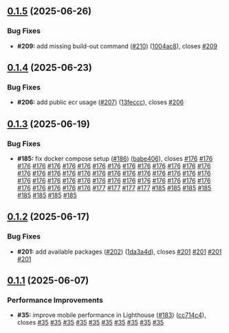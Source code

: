 ## [0.1.5](https://github.com/VilnaCRM-Org/website/compare/v0.1.4...v0.1.5) (2025-06-26)


### Bug Fixes

* **#209:** add missing build-out command ([#210](https://github.com/VilnaCRM-Org/website/issues/210)) ([1004ac8](https://github.com/VilnaCRM-Org/website/commit/1004ac896fdc824912633860de164c79c48218dd)), closes [#209](https://github.com/VilnaCRM-Org/website/issues/209)



## [0.1.4](https://github.com/VilnaCRM-Org/website/compare/v0.1.3...v0.1.4) (2025-06-23)


### Bug Fixes

* **#206:** add public ecr usage ([#207](https://github.com/VilnaCRM-Org/website/issues/207)) ([13feccc](https://github.com/VilnaCRM-Org/website/commit/13feccc973a472b0da4dd727f89a637deb2f59b4)), closes [#206](https://github.com/VilnaCRM-Org/website/issues/206)



## [0.1.3](https://github.com/VilnaCRM-Org/website/compare/v0.1.2...v0.1.3) (2025-06-19)


### Bug Fixes

* **#185:** fix docker compose setup ([#186](https://github.com/VilnaCRM-Org/website/issues/186)) ([babe406](https://github.com/VilnaCRM-Org/website/commit/babe40608a7a8ec8b065854d6ddeb6b03a22f9d4)), closes [#176](https://github.com/VilnaCRM-Org/website/issues/176) [#176](https://github.com/VilnaCRM-Org/website/issues/176) [#176](https://github.com/VilnaCRM-Org/website/issues/176) [#176](https://github.com/VilnaCRM-Org/website/issues/176) [#176](https://github.com/VilnaCRM-Org/website/issues/176) [#176](https://github.com/VilnaCRM-Org/website/issues/176) [#176](https://github.com/VilnaCRM-Org/website/issues/176) [#176](https://github.com/VilnaCRM-Org/website/issues/176) [#176](https://github.com/VilnaCRM-Org/website/issues/176) [#176](https://github.com/VilnaCRM-Org/website/issues/176) [#176](https://github.com/VilnaCRM-Org/website/issues/176) [#176](https://github.com/VilnaCRM-Org/website/issues/176) [#176](https://github.com/VilnaCRM-Org/website/issues/176) [#176](https://github.com/VilnaCRM-Org/website/issues/176) [#176](https://github.com/VilnaCRM-Org/website/issues/176) [#176](https://github.com/VilnaCRM-Org/website/issues/176) [#176](https://github.com/VilnaCRM-Org/website/issues/176) [#176](https://github.com/VilnaCRM-Org/website/issues/176) [#176](https://github.com/VilnaCRM-Org/website/issues/176) [#176](https://github.com/VilnaCRM-Org/website/issues/176) [#176](https://github.com/VilnaCRM-Org/website/issues/176) [#176](https://github.com/VilnaCRM-Org/website/issues/176) [#176](https://github.com/VilnaCRM-Org/website/issues/176) [#176](https://github.com/VilnaCRM-Org/website/issues/176) [#176](https://github.com/VilnaCRM-Org/website/issues/176) [#176](https://github.com/VilnaCRM-Org/website/issues/176) [#176](https://github.com/VilnaCRM-Org/website/issues/176) [#176](https://github.com/VilnaCRM-Org/website/issues/176) [#176](https://github.com/VilnaCRM-Org/website/issues/176) [#176](https://github.com/VilnaCRM-Org/website/issues/176) [#176](https://github.com/VilnaCRM-Org/website/issues/176) [#176](https://github.com/VilnaCRM-Org/website/issues/176) [#176](https://github.com/VilnaCRM-Org/website/issues/176) [#176](https://github.com/VilnaCRM-Org/website/issues/176) [#176](https://github.com/VilnaCRM-Org/website/issues/176) [#176](https://github.com/VilnaCRM-Org/website/issues/176) [#176](https://github.com/VilnaCRM-Org/website/issues/176) [#176](https://github.com/VilnaCRM-Org/website/issues/176) [#176](https://github.com/VilnaCRM-Org/website/issues/176) [#176](https://github.com/VilnaCRM-Org/website/issues/176) [#176](https://github.com/VilnaCRM-Org/website/issues/176) [#176](https://github.com/VilnaCRM-Org/website/issues/176) [#176](https://github.com/VilnaCRM-Org/website/issues/176) [#176](https://github.com/VilnaCRM-Org/website/issues/176) [#176](https://github.com/VilnaCRM-Org/website/issues/176) [#176](https://github.com/VilnaCRM-Org/website/issues/176) [#177](https://github.com/VilnaCRM-Org/website/issues/177) [#177](https://github.com/VilnaCRM-Org/website/issues/177) [#177](https://github.com/VilnaCRM-Org/website/issues/177) [#177](https://github.com/VilnaCRM-Org/website/issues/177) [#185](https://github.com/VilnaCRM-Org/website/issues/185) [#185](https://github.com/VilnaCRM-Org/website/issues/185) [#185](https://github.com/VilnaCRM-Org/website/issues/185) [#185](https://github.com/VilnaCRM-Org/website/issues/185) [#185](https://github.com/VilnaCRM-Org/website/issues/185) [#185](https://github.com/VilnaCRM-Org/website/issues/185) [#185](https://github.com/VilnaCRM-Org/website/issues/185) [#185](https://github.com/VilnaCRM-Org/website/issues/185)



## [0.1.2](https://github.com/VilnaCRM-Org/website/compare/v0.1.1...v0.1.2) (2025-06-17)


### Bug Fixes

* **#201:** add available packages ([#202](https://github.com/VilnaCRM-Org/website/issues/202)) ([1da3a4d](https://github.com/VilnaCRM-Org/website/commit/1da3a4d1dc05fc3e9e59e4ad12529155466537c6)), closes [#201](https://github.com/VilnaCRM-Org/website/issues/201) [#201](https://github.com/VilnaCRM-Org/website/issues/201) [#201](https://github.com/VilnaCRM-Org/website/issues/201) [#201](https://github.com/VilnaCRM-Org/website/issues/201)



## [0.1.1](https://github.com/VilnaCRM-Org/website/compare/v0.1.0...v0.1.1) (2025-06-07)


### Performance Improvements

* **#35:** improve mobile performance in Lighthouse ([#183](https://github.com/VilnaCRM-Org/website/issues/183)) ([cc714c4](https://github.com/VilnaCRM-Org/website/commit/cc714c4cee6ef1240653266462f452998eb1d27d)), closes [#35](https://github.com/VilnaCRM-Org/website/issues/35) [#35](https://github.com/VilnaCRM-Org/website/issues/35) [#35](https://github.com/VilnaCRM-Org/website/issues/35) [#35](https://github.com/VilnaCRM-Org/website/issues/35) [#35](https://github.com/VilnaCRM-Org/website/issues/35) [#35](https://github.com/VilnaCRM-Org/website/issues/35) [#35](https://github.com/VilnaCRM-Org/website/issues/35) [#35](https://github.com/VilnaCRM-Org/website/issues/35) [#35](https://github.com/VilnaCRM-Org/website/issues/35) [#35](https://github.com/VilnaCRM-Org/website/issues/35)



